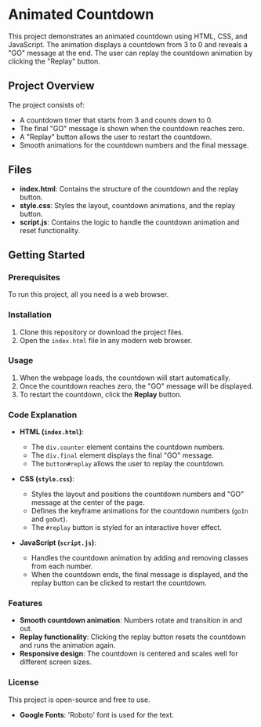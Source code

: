 # Animated Countdown

This project demonstrates an animated countdown using HTML, CSS, and JavaScript. The animation displays a countdown from 3 to 0 and reveals a "GO" message at the end. The user can replay the countdown animation by clicking the "Replay" button.

## Project Overview

The project consists of:

- A countdown timer that starts from 3 and counts down to 0.
- The final "GO" message is shown when the countdown reaches zero.
- A "Replay" button allows the user to restart the countdown.
- Smooth animations for the countdown numbers and the final message.

## Files

- **index.html**: Contains the structure of the countdown and the replay button.
- **style.css**: Styles the layout, countdown animations, and the replay button.
- **script.js**: Contains the logic to handle the countdown animation and reset functionality.

## Getting Started

### Prerequisites

To run this project, all you need is a web browser.

### Installation

1. Clone this repository or download the project files.
2. Open the `index.html` file in any modern web browser.

### Usage

1. When the webpage loads, the countdown will start automatically.
2. Once the countdown reaches zero, the "GO" message will be displayed.
3. To restart the countdown, click the **Replay** button.

### Code Explanation

- **HTML (`index.html`)**:
    - The `div.counter` element contains the countdown numbers.
    - The `div.final` element displays the final "GO" message.
    - The `button#replay` allows the user to replay the countdown.

- **CSS (`style.css`)**:
    - Styles the layout and positions the countdown numbers and "GO" message at the center of the page.
    - Defines the keyframe animations for the countdown numbers (`goIn` and `goOut`).
    - The `#replay` button is styled for an interactive hover effect.

- **JavaScript (`script.js`)**:
    - Handles the countdown animation by adding and removing classes from each number.
    - When the countdown ends, the final message is displayed, and the replay button can be clicked to restart the countdown.

### Features

- **Smooth countdown animation**: Numbers rotate and transition in and out.
- **Replay functionality**: Clicking the replay button resets the countdown and runs the animation again.
- **Responsive design**: The countdown is centered and scales well for different screen sizes.

### License

This project is open-source and free to use.


- **Google Fonts**: 'Roboto' font is used for the text.
